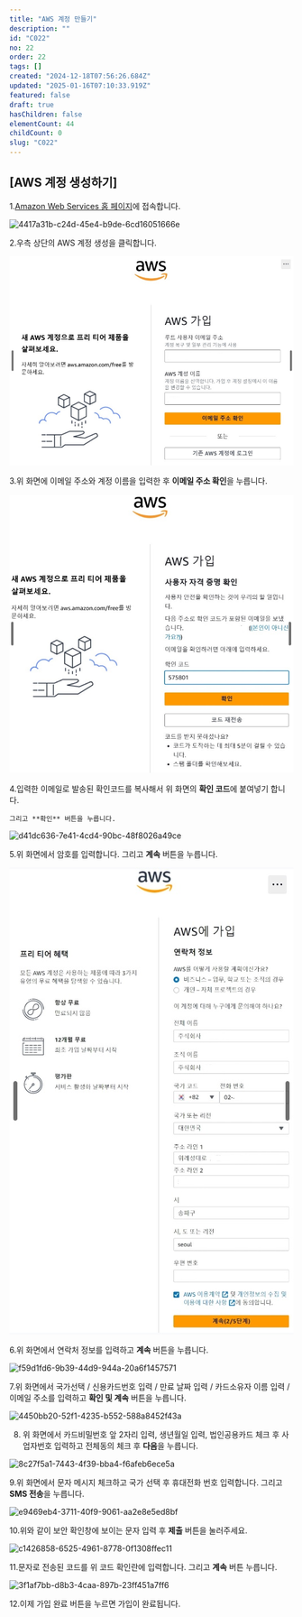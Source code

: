 ```yaml
---
title: "AWS 계정 만들기"
description: ""
id: "C022"
no: 22
order: 22
tags: []
created: "2024-12-18T07:56:26.684Z"
updated: "2025-01-16T07:10:33.919Z"
featured: false
draft: true
hasChildren: false
elementCount: 44
childCount: 0
slug: "C022"
---
```


## [AWS 계정 생성하기]



1.[Amazon Web Services 홈 페이지](https://aws.amazon.com/)에 접속합니다.

![4417a31b-c24d-45e4-b9de-6cd16051666e](https://lh7-rt.googleusercontent.com/docsz/AD_4nXfiztnNkwR-SEzVGzfyVsPmX9fW5AjH5hK-ktYR2RqjVpPz8dGdgQqp0_2Z7Ic2ZVlDomQJVIJUZdrXNkUwUIVV6TyjHBbpgXuDOpFHiEH_iypzl-rPQd7XR1Yn89UukE_rDX-ANg?key=YqS6IU_DJn3vrikIkYy671mF)

2.우측 상단의 AWS 계정 생성을 클릭합니다.



![file](/images/97eb89f4814c817fe86534ae6da1e8fd.jpg)

3.위 화면에 이메일 주소와 계정 이름을 입력한 후 **이메일 주소 확인**을 누릅니다.



![file](/images/56cc792bc70b69d6be9cec8b5f994192.jpg)

4.입력한 이메일로 발송된 확인코드를 복사해서 위 화면의 **확인 코드**에 붙여넣기 합니다. 

    그리고 **확인** 버튼을 누릅니다.



![d41dc636-7e41-4cd4-90bc-48f8026a49ce](https://lh7-rt.googleusercontent.com/docsz/AD_4nXetD-HGsqoxBht9unvCBhG9kLiffXyioDlbtapaWVqD4u9PaBxXE6WYzgnTSFPxDfsf6WPN4ETGz--BegLA5t0N2qepVHbj9caeKEIgsUWAkx_rbcmRvdUM8qKF9QuRkuF_oVIcFQ?key=YqS6IU_DJn3vrikIkYy671mF)

5.위 화면에서 암호를 입력합니다. 그리고 **계속** 버튼을 누릅니다.



![file](/images/a23b47fc19278e25ed3821da29993aeb.jpg)

6.위 화면에서 연락처 정보를 입력하고 **계속** 버튼을 누릅니다.



![f59d1fd6-9b39-44d9-944a-20a6f1457571](https://lh7-rt.googleusercontent.com/docsz/AD_4nXf93vJKuOz5zHhCeajWlvFVfuO2I5XsVd35XfJRfPQxPwfrfGAHT3uG713yCr5ZlYwQ8iqvVR0sIotVx-7SJYfAQugYF409-jlTmRZ8zLY6AIxUbhCyHvfsfLu5gMEYqvuNy3zwcw?key=YqS6IU_DJn3vrikIkYy671mF)

7.위 화면에서 국가선택 / 신용카드번호 입력 / 만료 날짜 입력 / 카드소유자 이름 입력 / 이메일 주소를 입력하고 **확인 및 계속** 버튼을 누릅니다.



![4450bb20-52f1-4235-b552-588a8452f43a](https://lh7-rt.googleusercontent.com/docsz/AD_4nXcZWfqEgHEEJCBLj-nJFV_6wMW2YDEwgtlqGOuUVgf5g5Z5FKQJbSf7S24y6Zflr08sx6npstvS44DhcPYb0gGD9do4p2Pyc_ruFnJUIbv3G3vTl7S9B9-dOtIAkOXdNPtygqIKyg?key=YqS6IU_DJn3vrikIkYy671mF)

8. 위 화면에서 카드비밀번호 앞 2자리 입력, 생년월일 입력, 법인공용카드 체크 후 사업자번호 입력하고 전체동의 체크 후 **다음**을 누릅니다.



![8c27f5a1-7443-4f39-bba4-f6afeb6ece5a](https://lh7-rt.googleusercontent.com/docsz/AD_4nXdvT968Y4b882knYcDdIwtrfGzUTvnK7bc78HYcP8m7tdY8NA21PfCzYKhIIG_70jllDdKhamq05bMvGw5-jHTEorgpHp85AwBHvuVYQcGP3VgfeJc4kCKV9n5qYVC8IhW4FPV7NQ?key=YqS6IU_DJn3vrikIkYy671mF)

9.위 화면에서 문자 메시지 체크하고 국가 선택 후 휴대전화 번호 입력합니다. 그리고 **SMS 전송**을 누릅니다.

![e9469eb4-3711-40f9-9061-aa2e8e5ed8bf](https://lh7-rt.googleusercontent.com/docsz/AD_4nXe_S4wi3tpZdfEmcXXtR1FHkLSzn1zQYkRli-e6fPNaNZCqHg4GNKUqnlYao8qDqIlRagSk8HWQCVZH7jL5ZDvp_Jr_ilz54iy1miroOQ59EfY5aZ_5xj2SIquHxav1bt1F3NZMgQ?key=YqS6IU_DJn3vrikIkYy671mF)

10.위와 같이 보안 확인창에 보이는 문자 입력 후 **제출** 버튼을 눌러주세요.



![c1426858-6525-4961-8778-0f1308ffec11](https://lh7-rt.googleusercontent.com/docsz/AD_4nXfMKX3ga47ITmbF-KlqEK2ZXMuvB6o-8GSZxcPGw-cbW7u88MjRePeCng174MvGzz2WNvQh3Y42EkVqZdQ_f-tF5UOcnZR27EjNK_WMIzj3F-niv2y458kK4i6Eonr_RmfLaPioOw?key=YqS6IU_DJn3vrikIkYy671mF)

11.문자로 전송된 코드를 위 코드 확인란에 입력합니다. 그리고 **계속** 버튼 누릅니다.



![3f1af7bb-d8b3-4caa-897b-23ff451a7ff6](https://lh7-rt.googleusercontent.com/docsz/AD_4nXejNrZMt4HHnWJoDLOn-_gX2Lb8Pu4dLvoFdkPpStboXvwlEDf3I_9N1x1_NEoNc_zwYbBGQISkBy5TlcSntIHJDKtrq5rKKjKcGwYff_8CvSMilc6bEg6H_R4KW3yij1yBPnN6?key=YqS6IU_DJn3vrikIkYy671mF)

12.이제 가입 완료 버튼을 누르면 가입이 완료됩니다.
